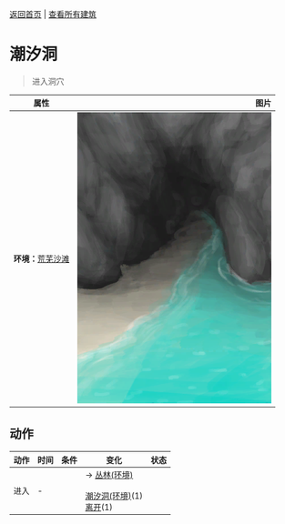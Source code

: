 [返回首页](index.md)   |  [查看所有建筑](building.md)
# 潮汐洞  
> 进入洞穴  
  
  属性  |   图片   
 ----  |  ----:   
 **环境：**[荒芜沙滩](DesolateBeach.md)  |  ![](Sprite/TidalCave.png)   
  
## 动作  
动作  |  时间  |  条件  |  变化  |  状态  
----  |  ----  |  ----  |  ----  |  ----  
进入  |  -  |    |  → [丛林(环境)](Env_Jungle.md)<br><br>[潮汐洞(环境)](Env_CaveTidal.md)(1)<br>[离开](CaveTidalExit.md)(1)  |    
